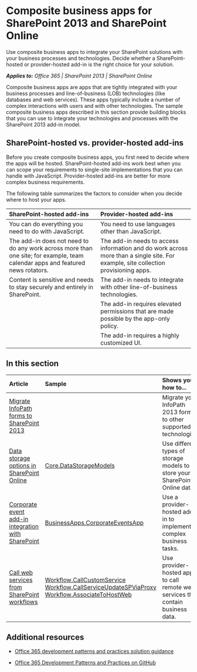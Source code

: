 
# Composite business apps for SharePoint 2013 and SharePoint Online
Use composite business apps to integrate your SharePoint solutions with your business processes and technologies. Decide whether a SharePoint-hosted or provider-hosted add-in is the right choice for your solution.

 _**Applies to:** Office 365 | SharePoint 2013 | SharePoint Online_

Composite business apps are apps that are tightly integrated with your business processes and line-of-business (LOB) technologies (like databases and web services). These apps typically include a number of complex interactions with users and with other technologies.
The sample composite business apps described in this section provide building blocks that you can use to integrate your technologies and processes with the SharePoint 2013 add-in model.


## SharePoint-hosted vs. provider-hosted add-ins
<a name="sectionSection0"> </a>

Before you create composite business apps, you first need to decide where the apps will be hosted. SharePoint-hosted add-ins work best when you can scope your requirements to single-site implementations that you can handle with JavaScript. Provider-hosted add-ins are better for more complex business requirements.

The following table summarizes the factors to consider when you decide where to host your apps.

|**SharePoint-hosted add-ins**|**Provider-hosted add-ins**|
|:-----|:-----|
|You can do everything you need to do with JavaScript.|You need to use languages other than JavaScript.|
|The add-in does not need to do any work across more than one site; for example, team calendar apps and featured news rotators.|The add-in needs to access information and do work across more than a single site. For example, site collection provisioning apps.|
|Content is sensitive and needs to stay securely and entirely in SharePoint.|The add-in needs to integrate with other line-of-business technologies.|
||The add-in requires elevated permissions that are made possible by the app-only policy.|
||The add-in requires a highly customized UI.|



## In this section
<a name="sectionSection1"> </a>

|**Article**|**Sample**|**Shows you how to...**|
|:-----|:-----|:-----|
|[Migrate InfoPath forms to SharePoint 2013](Migrate-InfoPath-forms-to-SharePoint.md) ||Migrate your InfoPath 2013 forms to other supported technologies.|
|[Data storage options in SharePoint Online](Data-storage-options-in-SharePoint-Online.md) |[Core.DataStorageModels](https://github.com/OfficeDev/PnP/tree/master/Samples/Core.DataStorageModels) |Use different types of storage models to store your SharePoint Online data.|
|[Corporate event add-in integration with SharePoint](Corporate-app-event-registration-with-SharePoint.md)|[BusinessApps.CorporateEventsApp](https://github.com/OfficeDev/PnP/tree/master/Solutions/BusinessApps.CorporateEventsApp)|Use a provider-hosted add-in to implement complex business tasks.|
|[Call web services from SharePoint workflows](Call-web-services-from-SharePoint-workflows.md)|[Workflow.CallCustomService](https://github.com/OfficeDev/PnP/tree/master/Samples/Workflow.CallCustomService)<br />[Workflow.CallServiceUpdateSPViaProxy](https://github.com/OfficeDev/PnP/tree/master/Samples/Workflow.CallServiceUpdateSPViaProxy)<br />[Workflow.AssociateToHostWeb](https://github.com/OfficeDev/PnP/tree/master/Samples/Workflow.AssociateToHostWeb)|Use provider-hosted apps to call remote web services that contain business data.|

## Additional resources
<a name="bk_addresources"> </a>


-  [Office 365 development patterns and practices solution guidance](Office-365-development-patterns-and-practices-solution-guidance.md)
    
-  [Office 365 Development Patterns and Practices on GitHub](https://github.com/OfficeDev/PnP)
    
